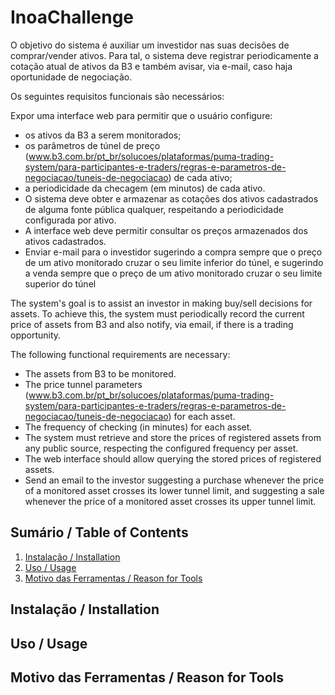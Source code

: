 # InoaChallenge

O objetivo do sistema é auxiliar um investidor nas suas decisões de comprar/vender ativos. Para tal, o sistema deve registrar periodicamente a cotação atual de ativos da B3 e também avisar, via e-mail, caso haja oportunidade de negociação.

Os seguintes requisitos funcionais são necessários:

Expor uma interface web para permitir que o usuário configure:
- os ativos da B3 a serem monitorados;
- os parâmetros de túnel de preço (www.b3.com.br/pt_br/solucoes/plataformas/puma-trading-system/para-participantes-e-traders/regras-e-parametros-de-negociacao/tuneis-de-negociacao) de cada ativo;
- a periodicidade da checagem (em minutos) de cada ativo.
- O sistema deve obter e armazenar as cotações dos ativos cadastrados de alguma fonte pública qualquer, respeitando a periodicidade configurada por ativo.
- A interface web deve permitir consultar os preços armazenados dos ativos cadastrados.
- Enviar e-mail para o investidor sugerindo a compra sempre que o preço de um ativo monitorado cruzar o seu limite inferior do túnel, e sugerindo a venda sempre que o preço de um ativo monitorado cruzar o seu limite superior do túnel

The system's goal is to assist an investor in making buy/sell decisions for assets. To achieve this, the system must periodically record the current price of assets from B3 and also notify, via email, if there is a trading opportunity.

The following functional requirements are necessary:

- The assets from B3 to be monitored.
- The price tunnel parameters (www.b3.com.br/pt_br/solucoes/plataformas/puma-trading-system/para-participantes-e-traders/regras-e-parametros-de-negociacao/tuneis-de-negociacao) for each asset.
- The frequency of checking (in minutes) for each asset.
- The system must retrieve and store the prices of registered assets from any public source, respecting the configured frequency per asset.
- The web interface should allow querying the stored prices of registered assets.
- Send an email to the investor suggesting a purchase whenever the price of a monitored asset crosses its lower tunnel limit, and suggesting a sale whenever the price of a monitored asset crosses its upper tunnel limit.

## Sumário / Table of Contents

1. [Instalação / Installation](#instalação--installation)
2. [Uso / Usage](#uso--usage)
3. [Motivo das Ferramentas / Reason for Tools](#motivo-das-ferramentas--reason-for-tools)

## Instalação / Installation



## Uso / Usage



## Motivo das Ferramentas / Reason for Tools
